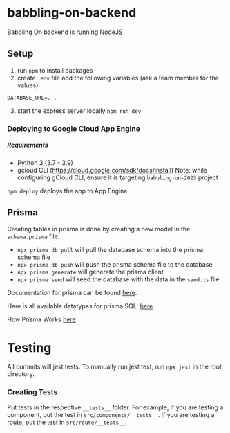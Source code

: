 # babbling-on-backend

Babbling On backend is running NodeJS

## Setup

1. run `npm` to install packages
2. create `.env` file add the following variables (ask a team member for the values)

```
DATABASE_URL=...
```

3. start the express server locally `npm run dev`

### Deploying to Google Cloud App Engine

##### Requirements

- Python 3 (3.7 - 3.9)
- gcloud CLI (https://cloud.google.com/sdk/docs/install) Note: while configuring gCloud CLI, ensure it is targeting `babbling-on-2023` project

`npm deploy` deploys the app to App Engine

## Prisma

Creating tables in prisma is done by creating a new model in the `schema.prisma` file.

- `npx prisma db pull` will pull the database schema into the prisma schema file
- `npx prisma db push` will push the prisma schema file to the database
- `npx prisma generate` will generate the prisma client
- `npx prisma seed` will seed the database with the data in the `seed.ts` file

Documentation for prisma can be found [here](https://www.prisma.io/docs/concepts/components/prisma-schema).

Here is all available datatypes for prisma SQL: [here](https://www.prisma.io/docs/concepts/database-connectors/mysql#native-type-mapping-from-prisma-to-mysql)

How Prisma Works [here](https://www.prisma.io/docs/concepts/components/prisma-client)

# Testing

All commits will jest tests. To manually run jest test, run `npx jest` in the root directory.

### Creating Tests

Put tests in the respective `__tests__` folder. For example, if you are testing a component, put the test in `src/components/__tests__`. If you are testing a route, put the test in `src/route/__tests__`.
